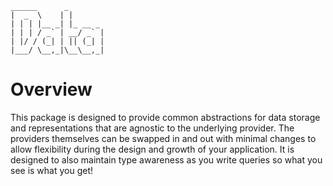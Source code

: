```
______      _
|  _  \    | |
| | | |__ _| |_ __ _
| | | / _` | __/ _` |
| |/ / (_| | || (_| |
|___/ \__,_|\__\__,_|

```

# Overview

This package is designed to provide common abstractions for data storage and
representations that are agnostic to the underlying provider. The providers
themselves can be swapped in and out with minimal changes to allow flexibility
during the design and growth of your application. It is designed to also
maintain type awareness as you write queries so what you see is what you get!
